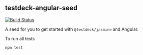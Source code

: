 ## testdeck-angular-seed

[![Build Status](https://travis-ci.org/testdeck/testdeck-angular-seed.svg?branch=master)](https://travis-ci.org/testdeck/testdeck-angular-seed)

A seed for you to get started with `@testdeck/jasmine` and Angular.

To run all tests 

```
npm test
```
